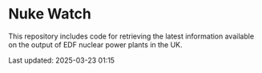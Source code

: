 # Nuke Watch

This repository includes code for retrieving the latest information available on the output of EDF nuclear power plants in the UK.

Last updated: 2025-03-23 01:15